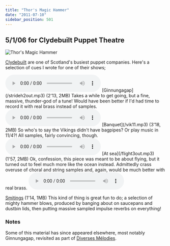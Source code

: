 ```yaml
---
title: "Thor's Magic Hammer"
date: "2011-07-10"
sidebar_position: 501
---
```


## 5/1/06 for Clydebuilt Puppet Theatre

![](/img/thor.png "Thor's Magic Hammer")

[Clydebuilt](http://www.clydebuiltpuppet.co.uk) are one of Scotland's busiest puppet companies. Here's a selection of cues I wrote for one of their shows;

<audio controls>
  <source src="/strideh2out.mp3"/>
</audio>
[Ginnungagap](/strideh2out.mp3) (2'13, 2MB) Takes a while to get going, but a fine, massive, thunder-god of a tune! Would have been better if I'd had time to record it with real brass instead of samples.
<audio controls>
  <source src="/vik11.mp3"/>
</audio>
[Banquet](/vik11.mp3) (3'18, 2MB) So who's to say the Vikings didn't have bagpipes? Or play music in 11/4?! All samples, fairly convincing, though.
<audio controls>
  <source src="/flight3out.mp3"/>
</audio>
[At sea](/flight3out.mp3) (1'57, 2MB) Ok, confession, this piece was meant to be about flying, but it turned out to feel much more like the ocean instead. Admittedly crass overuse of choral and string samples and, again, would be much better with real brass.
<audio controls>
  <source src="/smiting.mp3"/>
</audio>

[Smitings](/smiting.mp3) (1'14, 1MB) This kind of thing is great fun to do; a selection of mighty hammer blows, produced by banging about on saucepans and dustbin lids, then putting massive sampled impulse reverbs on everything!

### Notes

Some of this material has since appeared elsewhere, most notably Ginnungagap, revisited as part of [Diverses Mélodies](/catalog/contemporary/diverses/ "Diverses Mélodies Nobles, Élevées et Héroïques, pour très grand ensemble").
